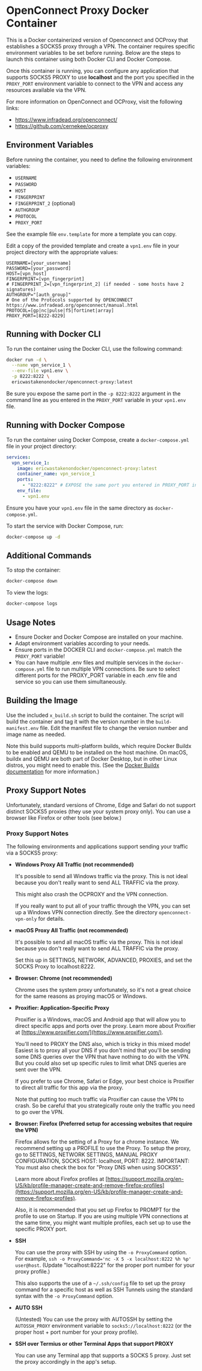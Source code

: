 # OpenConnect Proxy Docker Container

This is a Docker containerized version of Openconnect and OCProxy that establishes a SOCKS5 proxy through a VPN. The container requires specific environment variables to be set before running. Below are the steps to launch this container using both Docker CLI and Docker Compose.

Once this container is running, you can configure any application that supports SOCKS5 PROXY to use **localhost** and the port you specified in the `PROXY_PORT` environment variable to connect to the VPN and access any resources available via the VPN.

For more information on OpenConnect and OCProxy, visit the following links:
* https://www.infradead.org/openconnect/
* https://github.com/cernekee/ocproxy

## Environment Variables

Before running the container, you need to define the following environment variables:

- `USERNAME`
- `PASSWORD`
- `HOST`
- `FINGERPRINT`
- `FINGERPRINT_2` (optional)
- `AUTHGROUP`
- `PROTOCOL`
- `PROXY_PORT`

See the example file `env.template` for more a template you can copy.

Edit a copy of the provided template and create a `vpn1.env` file in your project directory with the appropriate values:

```dotenv
USERNAME=[your_username]
PASSWORD=[your_password]
HOST=[vpn_host]
FINGERPRINT=[vpn_fingerprint]
# FINGERPRINT_2=[vpn_fingerprint_2] (if needed - some hosts have 2 signatures)
AUTHGROUP="[auth_group]"
# One of the Protocols supported by OPENCONNECT https://www.infradead.org/openconnect/manual.html
PROTOCOL=[gp|nc|pulse|f5|fortinet|array]
PROXY_PORT=[8222-8229]
```

## Running with Docker CLI

To run the container using the Docker CLI, use the following command:

```sh
docker run -d \
  --name vpn_service_1 \
  --env-file vpn1.env \
  -p 8222:8222 \
  ericwastakenondocker/openconnect-proxy:latest
```

Be sure you expose the same port in the `-p 8222:8222` argument in the command line as you entered in the `PROXY_PORT` variable in your `vpn1.env` file.

## Running with Docker Compose

To run the container using Docker Compose, create a `docker-compose.yml` file in your project directory:

```yaml
services:
  vpn_service_1:
    image: ericwastakenondocker/openconnect-proxy:latest
    container_name: vpn_service_1
    ports:
      - "8222:8222" # EXPOSE the same port you entered in PROXY_PORT in your vpn1.env file
    env_file:
      - vpn1.env
```

Ensure you have your `vpn1.env` file in the same directory as `docker-compose.yml`.

To start the service with Docker Compose, run:

```sh
docker-compose up -d
```

## Additional Commands

To stop the container:

```sh
docker-compose down
```

To view the logs:

```sh
docker-compose logs
```

## Usage Notes

- Ensure Docker and Docker Compose are installed on your machine.
- Adapt environment variables according to your needs.
- Ensure ports in the DOCKER CLI and `docker-compose.yml` match the `PROXY_PORT` variable!
- You can have multiple .env files and multiple services in the `docker-compose.yml` file to run multiple VPN connections. Be sure to select different ports for the PROXY_PORT variable in each .env file and service so you can use them simultaneously.

## Building the Image

Use the included `x_build.sh` script to build the container. The script will build the container and tag it with the version number in the `build-manifest.env` file. Edit the manifest file to change the version number and image name as needed.

Note this build supports multi-platform builds, which require Docker Buildx to be enabled and QEMU to be installed on the host machine. On macOS, buildx and QEMU are both part of Docker Desktop, but in other Linux distros, you might need to enable this. (See the [Docker Buildx documentation](https://docs.docker.com/buildx/working-with-buildx/) for more information.)

## Proxy Support Notes

Unfortunately, standard versions of Chrome, Edge and Safari do not support distinct SOCKS5 proxies (they use your system proxy only). You can use a browser like Firefox or other tools (see below.)

### Proxy Support Notes

The following environments and applications support sending your traffic via a SOCKS5 proxy:

- **Windows Proxy All Traffic (not recommended)**

    It's possible to send all Windows traffic via the proxy. This is not ideal because you don't really want to send ALL TRAFFIC via the proxy.
    
    This might also crash the OCPROXY and the VPN connection.

    If you really want to put all of your traffic through the VPN, you can set up a Windows VPN connection directly. See the directory `openconnect-vpn-only` for details.

- **macOS Proxy All Traffic (not recommended)**

    It's possible to send all macOS traffic via the proxy. This is not ideal because you don't really want to send ALL TRAFFIC via the proxy. 

    Set this up in SETTINGS, NETWORK, ADVANCED, PROXIES, and set the SOCKS Proxy to localhost:8222.

- **Browser: Chrome (not recommended)**

    Chrome uses the system proxy unfortunately, so it's not a great choice for the same reasons as proying macOS or Windows.

- **Proxifier: Application-Specific Proxy**

    Proxifier is a Windows, macOS and Android app that will allow you to direct specific apps and ports over the proxy. Learn more about Proxifier at [https://www.proxifier.com/](https://www.proxifier.com/). 

    You'll need to PROXY the DNS also, which is tricky in this mixed mode! Easiest is to proxy all your DNS if you don't mind that you'll be sending some DNS queries over the VPN that have nothing to do with the VPN. But you could also set up specific rules to limit what DNS queries are sent over the VPN.

    If you prefer to use Chrome, Safari or Edge, your best choice is Proxifier to direct all traffic for this app via the proxy.

    Note that putting too much traffic via Proxifier can cause the VPN to crash. So be careful that you strategically route only the traffic you need to go over the VPN.

- **Browser: Firefox (Preferred setup for accessing websites that require the VPN)**

    Firefox allows for the setting of a Proxy for a chrome instance. We recommend setting up a PROFILE to use the Proxy. To setup the proxy, go to SETTINGS, NETWORK SETTINGS, MANUAL PROXY CONFIGURATION, SOCKS HOST: localhost, PORT: 8222. IMPORTANT: You must also check the box for "Proxy DNS when using SOCKS5".

    Learn more about Firefox profiles at [https://support.mozilla.org/en-US/kb/profile-manager-create-and-remove-firefox-profiles](https://support.mozilla.org/en-US/kb/profile-manager-create-and-remove-firefox-profiles).

    Also, it is recommended that you set up Firefox to PROMPT for the profile to use on Startup. If you are using multiple VPN connections at the same time, you might want multiple profiles, each set up to use the specific PROXY port.

- **SSH**

    You can use the proxy with SSH by using the `-o ProxyCommand` option. For example, `ssh -o ProxyCommand='nc -X 5 -x localhost:8222 %h %p' user@host`. (Update "localhost:8222" for the proper port number for your proxy profile.) 

    This also supports the use of a `~/.ssh/config` file to set up the proxy command for a specific host as well as SSH Tunnels using the standard syntax with the `-o ProxyCommand` option.

- **AUTO SSH**
     
    (Untested) You can use the proxy with AUTOSSH by setting the `AUTOSSH_PROXY` environment variable to `socks5://localhost:8222` (or the proper host + port number for your proxy profile).

- **SSH over Termius or other Terminal Apps that support PROXY**

    You can use any Terminal app that supports a SOCKS 5 proxy. Just set the proxy accordingly in the app's setup.





